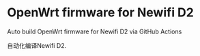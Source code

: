 # OpenWrt firmware for Newifi D2

Auto build OpenWrt firmware for Newifi D2 via GitHub Actions

自动化编译Newifi D2.
